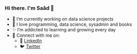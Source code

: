 ### Hi there. I'm Saâd 👋

<!--
**stodar/stodar** is a ✨ _special_ ✨ repository because its `README.md` (this file) appears on your GitHub profile.

Here are some ideas to get you started:
-->

- 🔭 I’m currently working on data science projects
- 🌱 I love programming, data science, sysadmin and books
- ✨ I’m addicted to learning and growing every day
- 💬 Connect with me on:
  - :office: [LinkedIn](https://www.linkedin.com/in/saad-dardar-6b5b0521a/)
  - :bird: [Twitter](https://twitter.com/s2dar)

